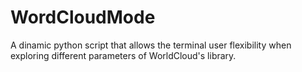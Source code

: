 # WordCloudMode
A dinamic python script that allows the terminal user flexibility when exploring different parameters of WorldCloud's library.
